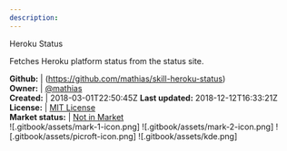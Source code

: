 ```yaml
---
description: 
---
```

Heroku Status

Fetches Heroku platform status from the status site.

**Github:** | (https://github.com/mathias/skill-heroku-status)  
**Owner:** | [@mathias](https://github.com/mathias)  
**Created:** | 2018-03-01T22:50:45Z  **Last updated:** 2018-12-12T16:33:21Z  
**License:** | [MIT License](https://api.github.com/licenses/mit)  
**Market status:** | [Not in Market](https://market.mycroft.ai/skill/)  
 ![.gitbook/assets/mark-1-icon.png]  ![.gitbook/assets/mark-2-icon.png]  ![.gitbook/assets/picroft-icon.png]  ![.gitbook/assets/kde.png]  
